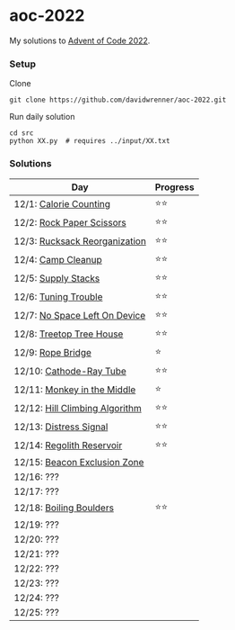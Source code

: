 # aoc-2022

My solutions to [Advent of Code 2022](https://adventofcode.com).

### Setup

Clone
```
git clone https://github.com/davidwrenner/aoc-2022.git
```

Run daily solution
```
cd src
python XX.py  # requires ../input/XX.txt
```

### Solutions

|Day|Progress|
|---|---|
|12/1: [Calorie Counting](src/00.py)|⭐⭐|
|12/2: [Rock Paper Scissors](src/01.py) |⭐⭐|
|12/3: [Rucksack Reorganization](src/02.py) |⭐⭐|
|12/4: [Camp Cleanup](src/03.py) |⭐⭐|
|12/5: [Supply Stacks](src/04.py) |⭐⭐|
|12/6: [Tuning Trouble](src/05.py) |⭐⭐|
|12/7: [No Space Left On Device](src/06.py) |⭐⭐|
|12/8: [Treetop Tree House](src/07.py) |⭐⭐|
|12/9: [Rope Bridge](src/08.py) |⭐|
|12/10: [Cathode-Ray Tube](src/09.py) |⭐⭐|
|12/11: [Monkey in the Middle](src/10.py) |⭐|
|12/12: [Hill Climbing Algorithm](src/11.py) |⭐⭐|
|12/13: [Distress Signal](src/12.py) |⭐⭐|
|12/14: [Regolith Reservoir](src/13.py) |⭐⭐|
|12/15: [Beacon Exclusion Zone](src/14.py) ||
|12/16: ??? ||
|12/17: ??? ||
|12/18: [Boiling Boulders](src/17.py)|⭐⭐|
|12/19: ??? ||
|12/20: ??? ||
|12/21: ??? ||
|12/22: ??? ||
|12/23: ??? ||
|12/24: ??? ||
|12/25: ??? ||
